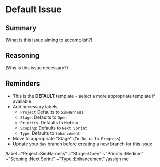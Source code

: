 # Default Issue

## Summary

(What is this issue aiming to accomplish?)

## Reasoning

(Why is this issue necessary?)

## Reminders
- This is the **DEFAULT** template - select a more appropriate template if available
- Add necessary labels
    - `Project` Defaults to `SimHarness`
    - `Stage`: Defaults to `Open`
    - `Priority`: Defaults to `Medium`
    - `Scoping`: Defaults to `Next Sprint`
    - `Type`: Defaults to `Enhancement`
- Move to appropriate "Stage" (`To-Do`, or `In-Progress`)
- Update your `dev` branch before creating a new branch for this issue

/label ~"Project::SimHarness" ~"Stage::Open" ~"Priority::Medium" ~"Scoping::Next Sprint" ~"Type::Enhancement"
/assign me
